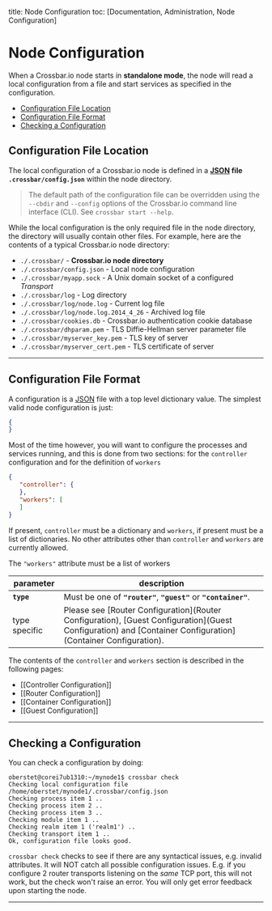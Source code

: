 title: Node Configuration
toc: [Documentation, Administration, Node Configuration]

# Node Configuration

When a Crossbar.io node starts in **standalone mode**, the node will read a local configuration from a file and start services as specified in the configuration.

* [Configuration File Location](#configuration-file-location)
* [Configuration File Format](#configuration-file-format)
* [Checking a Configuration](#checking-a-configuration)


## Configuration File Location

The local configuration of a Crossbar.io node is defined in a **[JSON](http://www.json.org/) file `.crossbar/config.json`** within the node directory.

> The default path of the configuration file can be overridden using the `--cbdir` and `--config` options of the Crossbar.io command line interface (CLI). See `crossbar start --help`.

While the local configuration is the only required file in the node directory, the directory will usually contain other files. For example, here are the contents of a typical Crossbar.io node directory:

* `./.crossbar/` - **Crossbar.io node directory**
* `./.crossbar/config.json` - Local node configuration
* `./.crossbar/myapp.sock` - A Unix domain socket of a configured *Transport*
* `./.crossbar/log` - Log directory
* `./.crossbar/log/node.log` - Current log file
* `./.crossbar/log/node.log.2014_4_26` - Archived log file
* `./.crossbar/cookies.db` - Crossbar.io authentication cookie database
* `./.crossbar/dhparam.pem` - TLS Diffie-Hellman server parameter file
* `./.crossbar/myserver_key.pem` - TLS key of server
* `./.crossbar/myserver_cert.pem` - TLS certificate of server

---


## Configuration File Format

A configuration is a [JSON](http://www.json.org/) file with a top level dictionary value. The simplest valid node configuration is just:

```json
{
}
```

Most of the time however, you will want to configure the processes and services running, and this is done from two sections: for the `controller` configuration and for the definition of `workers`

```json
{
   "controller": {
   },
   "workers": [
   ]
}
```

If present, `controller` must be a dictionary and `workers`, if present must be a list of dictionaries. No other attributes other than `controller` and `workers` are currently allowed.

The `"workers"` attribute must be a list of workers

parameter | description
---|---
**`type`** | Must be one of **`"router"`**, **`"guest"`** or **`"container"`**.
type specific | Please see [Router Configuration](Router Configuration), [Guest Configuration](Guest Configuration) and [Container Configuration](Container Configuration).

The contents of the `controller` and `workers` section is described in the following pages:

* [[Controller Configuration]]
* [[Router Configuration]]
* [[Container Configuration]]
* [[Guest Configuration]]

---


## Checking a Configuration

You can check a configuration by doing:

```console
oberstet@corei7ub1310:~/mynode1$ crossbar check
Checking local configuration file /home/oberstet/mynode1/.crossbar/config.json
Checking process item 1 ..
Checking process item 2 ..
Checking process item 3 ..
Checking module item 1 ..
Checking realm item 1 ('realm1') ..
Checking transport item 1 ..
Ok, configuration file looks good.
```

`crossbar check` checks to see if there are any syntactical issues, e.g. invalid attributes. It will NOT catch all possible configuration issues. E.g. if you configure 2 router transports listening on the *same* TCP port, this will not work, but the check won't raise an error. You will only get error feedback upon starting the node.

---
